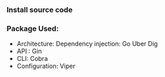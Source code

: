 ### Install source code


### Package Used:
- Architecture: Dependency injection: Go Uber Dig
- API : Gin
- CLI: Cobra
- Configuration: Viper